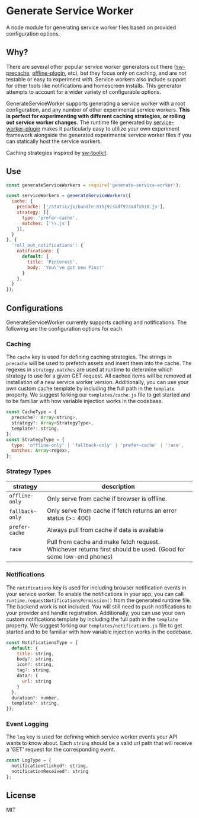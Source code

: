 Generate Service Worker
=========================
A node module for generating service worker files based on provided configuration options.

## Why?
There are several other popular service worker generators out there ([sw-precache](https://github.com/GoogleChrome/sw-precache), [offline-plugin](https://github.com/NekR/offline-plugin/), etc), but they focus only on caching, and are not testable or easy to experiment with. Service workers also include support for other tools like notifications and homescreen installs. This generator attempts to account for a wider variety of configurable options.

GenerateServiceWorker supports generating a service worker with a root configuration, and any number of other experimental service workers. **This is perfect for experimenting with different caching strategies, or rolling out service worker changes.** The runtime file generated by [service-worker-plugin](https://github.com/pinterest/service-workers/tree/master/packages/service-worker-plugin) makes it particularly easy to utilize your own experiment framework alongside the generated experimental service worker files if you can statically host the service workers.

Caching strategies inspired by [sw-toolkit](https://github.com/GoogleChrome/sw-toolbox).

## Use

```js
const generateServiceWorkers = require('generate-service-worker');

const serviceWorkers = generateServiceWorkers({
  cache: {
    precache: ['/static/js/bundle-81hj9isadf973adfsh10.js'],
    strategy: [{
      type: 'prefer-cache',
      matches: ['\\.js']
    }],
  }
}, {
  'roll_out_notifications': {
    notifications: {
      default: {
        title: 'Pinterest',
        body: 'You\'ve got new Pins!'
      }
    },
  }
});
```

## Configurations
GenerateServiceWorker currently supports caching and notifications. The following are the configuration options for each.

### Caching
The `cache` key is used for defining caching strategies. The strings in `precache` will be used to prefetch assets and insert them into the cache. The regexes in `strategy.matches` are used at runtime to determine which strategy to use for a given GET request. All cached items will be removed at installation of a new service worker version. Additionally, you can use your own custom cache template by including the full path in the `template` property. We suggest forking our `templates/cache.js` file to get started and to be familiar with how variable injection works in the codebase.
```js
const CacheType = {
  precache?: Array<string>,
  strategy?: Array<StrategyType>,
  template?: string,
};
const StrategyType = {
  type: 'offline-only' | 'fallback-only' | 'prefer-cache' | 'race',
  matches: Array<regex>,
};
```

### Strategy Types
strategy        | description
--------------- | -----------
`offline-only`  | Only serve from cache if browser is offline.
`fallback-only` | Only serve from cache if fetch returns an error status (>= 400)
`prefer-cache`  | Always pull from cache if data is available
`race`          | Pull from cache and make fetch request. Whichever returns first should be used. (Good for some low-end phones)


### Notifications
The `notifications` key is used for including browser notification events in your service worker. To enable the notifications in your app, you can call `runtime.requestNotificationsPermission()` from the generated runtime file. The backend work is not included. You will still need to push notifications to your provider and handle registration. Additionally, you can use your own custom notifications template by including the full path in the `template` property. We suggest forking our `templates/notifications.js` file to get started and to be familiar with how variable injection works in the codebase.
```js
const NotificationsType = {
  default: {
    title: string,
    body?: string,
    icon?: string,
    tag?: string,
    data?: {
      url: string
    }
  },
  duration?: number,
  template?: string,
});

```

### Event Logging
The `log` key is used for defining which service worker events your API wants to know about. Each `string` should be a valid url path that will receive a 'GET' request for the corresponding event.
```js
const LogType = {
  notificationClicked?: string,
  notificationReceived?: string
};
```

## License

MIT
